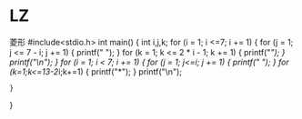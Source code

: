 # LZ
菱形
#include<stdio.h>
int main()
{
	int i,j,k;
	for (i = 1; i <=7; i += 1)
	{
		for (j = 1; j <= 7 - i; j += 1)
		{
			printf(" ");
		}
		for (k = 1; k <= 2 * i - 1; k += 1)
		{
			printf("*");
		}
		printf("\n");
	}
	for (i = 1; i < 7; i += 1)
	{
		for (j = 1; j<=i; j += 1)
		{
			printf(" ");
		}
		for (k=1;k<=13-2*i;k+=1)
		{
			printf("*");
		}
		printf("\n");
	
	}
}
